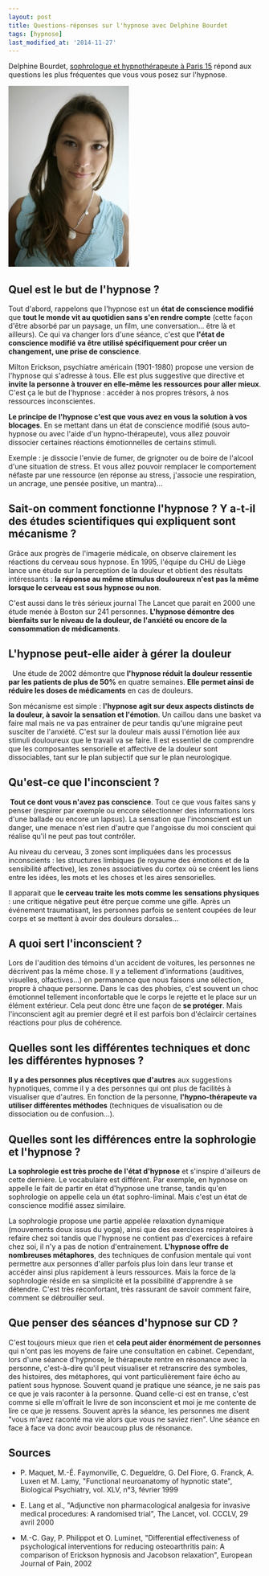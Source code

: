 ```yaml
---
layout: post
title: Questions-réponses sur l'hypnose avec Delphine Bourdet
tags: [hypnose]
last_modified_at: '2014-11-27'
---
```


Delphine Bourdet, [sophrologue et hypnothérapeute à Paris 15](http://www.lotusinparis.com/) répond aux questions les plus fréquentes que vous vous posez sur l'hypnose.

[![Delphine Bourdet](/assets/2014-02-19/Delphine-Bourdet.jpg)](http://www.lotusinparis.com/)

## Quel est le but de l'hypnose ?

Tout d'abord, rappelons que l'hypnose est un **état de conscience modifié** que **tout le monde vit au quotidien sans s'en rendre compte**
(cette façon d'être absorbé par un paysage, un film, une conversation... être là et ailleurs).
Ce qui va changer lors d'une séance, c'est que **l'état de conscience modifié va être utilisé spécifiquement pour créer un changement, une prise de conscience**.

Milton Erickson, psychiatre américain (1901-1980) propose une version de l'hypnose qui s'adresse à tous.
Elle est plus suggestive que directive et **invite la personne à trouver en elle-même les ressources pour aller mieux**.
C'est ça le but de l'hypnose : accéder à nos propres trésors, à nos ressources inconscientes. 

**Le principe de l'hypnose c'est que vous avez en vous la solution à vos blocages**.
En se mettant dans un état de conscience modifié (sous auto-hypnose ou avec l'aide d'un hypno-thérapeute),
vous allez pouvoir dissocier certaines réactions émotionnelles de certains stimuli. 

Exemple : je dissocie l'envie de fumer, de grignoter ou de boire de l'alcool d'une situation de stress.
Et vous allez pouvoir remplacer le comportement néfaste par une ressource (en réponse au stress, j'associe une respiration, un ancrage, une pensée positive, un mantra)...

## Sait-on comment fonctionne l'hypnose ? Y a-t-il des études scientifiques qui expliquent sont mécanisme ?

Grâce aux progrès de l'imagerie médicale, on observe clairement les réactions du cerveau sous hypnose.
En 1995, l'équipe du CHU de Liège lance une étude sur la perception de la douleur et obtient des résultats intéressants :
**la réponse au même stimulus douloureux n'est pas la même lorsque le cerveau est sous hypnose ou non**.

C'est aussi dans le très sérieux journal The Lancet que parait en 2000 une étude menée à Boston sur 241 personnes.
**L'hypnose démontre des bienfaits sur le niveau de la douleur, de l'anxiété ou encore de la consommation de médicaments**.

## L'hypnose peut-elle aider à gérer la douleur

  Une étude de 2002 démontre que **l'hypnose réduit la douleur ressentie par les patients de plus de 50%** en quatre semaines.
**Elle permet ainsi de réduire les doses de médicaments** en cas de douleurs. 

Son mécanisme est simple : **l'hypnose agit sur deux aspects distincts de la douleur, à savoir la sensation et l'émotion**.
Un caillou dans une basket va faire mal mais ne va pas entrainer de peur tandis qu'une migraine peut susciter de l'anxiété.
C'est sur la douleur mais aussi l'émotion liée aux stimuli douloureux que le travail va se faire.
Il est essentiel de comprendre que les composantes sensorielle et affective de la douleur sont dissociables, tant sur le plan subjectif que sur le plan neurologique. 

## Qu'est-ce que l'inconscient ?

** Tout ce dont vous n'avez pas conscience**.
Tout ce que vous faites sans y penser (respirer par exemple ou encore sélectionner des informations lors d'une ballade ou encore un lapsus).
La sensation que l'inconscient est un danger, une menace n'est rien d'autre que l'angoisse du moi conscient qui réalise qu'il ne peut pas tout contrôler. 

Au niveau du cerveau, 3 zones sont impliquées dans les processus inconscients :
les structures limbiques (le royaume des émotions et de la sensibilité affective),
les zones associatives du cortex où se créent les liens entre les idées, les mots et les choses et les aires sensorielles. 

Il apparait que **le cerveau traite les mots comme les sensations physiques** :
une critique négative peut être perçue comme une gifle.
Après un événement traumatisant, les personnes parfois se sentent coupées de leur corps et se mettent à avoir des douleurs dorsales...

## A quoi sert l'inconscient ?

Lors de l'audition des témoins d'un accident de voitures, les personnes ne décrivent pas la même chose.
Il y a tellement d'informations (auditives, visuelles, olfactives...) en permanence que nous faisons une sélection, propre à chaque personne.
Dans le cas des phobies, c'est souvent un choc émotionnel tellement inconfortable que le corps le rejette et le place sur un élément extérieur.
Cela peut donc être une façon de **se protéger**. Mais l'inconscient agit au premier degré et il est parfois bon d'éclaircir certaines réactions pour plus de cohérence. 

## Quelles sont les différentes techniques et donc les différentes hypnoses ?

**Il y a des personnes plus réceptives que d'autres** aux suggestions hypnotiques, comme il y a des personnes qui ont plus de facilités à visualiser que d'autres.
En fonction de la personne, **l'hypno-thérapeute va utiliser différentes méthodes** (techniques de visualisation ou de dissociation ou de confusion...). 

## Quelles sont les différences entre la sophrologie et l'hypnose ?

**La sophrologie est très proche de l'état d'hypnose** et s'inspire d'ailleurs de cette dernière.
Le vocabulaire est différent. Par exemple, en hypnose on appelle le fait de partir en état d'hypnose une transe, tandis qu'en sophrologie on appelle cela un état sophro-liminal.
Mais c'est un état de conscience modifié assez similaire. 

La sophrologie propose une partie appelée relaxation dynamique (mouvements doux issus du yoga), ainsi que des exercices respiratoires à refaire chez soi
tandis que l'hypnose ne contient pas d'exercices à refaire chez soi, il n'y a pas de notion d'entrainement.
**L'hypnose offre de nombreuses métaphores**, des techniques de confusion mentale qui vont permettre aux personnes d'aller parfois plus loin dans leur transe
et accéder ainsi plus rapidement à leurs ressources.
Mais la force de la sophrologie réside en sa simplicité et la possibilité d'apprendre à se détendre.
C'est très réconfortant, très rassurant de savoir comment faire, comment se débrouiller seul. 

## Que penser des séances d'hypnose sur CD ?

C'est toujours mieux que rien et **cela peut aider énormément de personnes** qui n'ont pas les moyens de faire une consultation en cabinet.
Cependant, lors d'une séance d'hypnose, le thérapeute rentre en résonance avec la personne, c'est-à-dire qu'il peut visualiser et
retranscrire des symboles, des histoires, des métaphores, qui vont particulièrement faire écho au patient sous hypnose.
Souvent quand je pratique une séance, je ne sais pas ce que je vais raconter à la personne.
Quand celle-ci est en transe, c'est comme si elle m'offrait le livre de son inconscient et moi je me contente de lire ce que je ressens.
Souvent après la séance, les personnes me disent "vous m'avez raconté ma vie alors que vous ne saviez rien".
Une séance en face à face va donc avoir beaucoup plus de résonance.

## Sources

- P. Maquet, M.-É. Faymonville, C. Degueldre, G. Del Fiore, G. Franck, A. Luxen et M. Lamy, 
  "Functional neuroanatomy of hypnotic state", Biological Psychiatry, vol. XLV, n°3, février 1999

- E. Lang et al.,
  "Adjunctive non pharmacological analgesia for invasive medical procedures: A randomised trial", The Lancet, vol. CCCLV, 29 avril 2000

- M.-C. Gay, P. Philippot et O. Luminet,
 "Differential effectiveness of psychological interventions for reducing osteoarthritis pain: A comparison of Erickson hypnosis and Jacobson relaxation",
  European Journal of Pain, 2002
